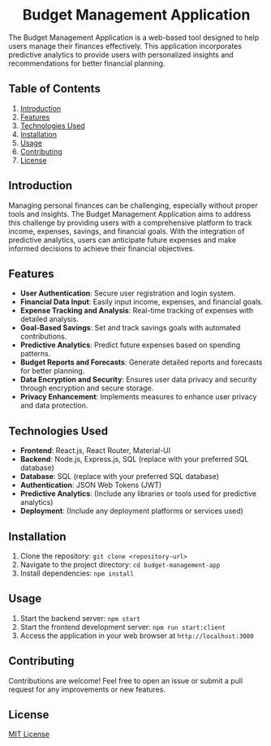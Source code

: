<h1 align="center">Budget Management Application</h1>

The Budget Management Application is a web-based tool designed to help users manage their finances effectively. This application incorporates predictive analytics to provide users with personalized insights and recommendations for better financial planning.

## Table of Contents

1. [Introduction](#introduction)
2. [Features](#features)
3. [Technologies Used](#technologies-used)
4. [Installation](#installation)
5. [Usage](#usage)
6. [Contributing](#contributing)
7. [License](#license)

## Introduction

Managing personal finances can be challenging, especially without proper tools and insights. The Budget Management Application aims to address this challenge by providing users with a comprehensive platform to track income, expenses, savings, and financial goals. With the integration of predictive analytics, users can anticipate future expenses and make informed decisions to achieve their financial objectives.

## Features

- **User Authentication**: Secure user registration and login system.
- **Financial Data Input**: Easily input income, expenses, and financial goals.
- **Expense Tracking and Analysis**: Real-time tracking of expenses with detailed analysis.
- **Goal-Based Savings**: Set and track savings goals with automated contributions.
- **Predictive Analytics**: Predict future expenses based on spending patterns.
- **Budget Reports and Forecasts**: Generate detailed reports and forecasts for better planning.
- **Data Encryption and Security**: Ensures user data privacy and security through encryption and secure storage.
- **Privacy Enhancement**: Implements measures to enhance user privacy and data protection.

## Technologies Used

- **Frontend**: React.js, React Router, Material-UI
- **Backend**: Node.js, Express.js, SQL (replace with your preferred SQL database)
- **Database**: SQL (replace with your preferred SQL database)
- **Authentication**: JSON Web Tokens (JWT)
- **Predictive Analytics**: (Include any libraries or tools used for predictive analytics)
- **Deployment**: (Include any deployment platforms or services used)

## Installation

1. Clone the repository: `git clone <repository-url>`
2. Navigate to the project directory: `cd budget-management-app`
3. Install dependencies: `npm install`

## Usage

1. Start the backend server: `npm start`
2. Start the frontend development server: `npm run start:client`
3. Access the application in your web browser at `http://localhost:3000`

## Contributing

Contributions are welcome! Feel free to open an issue or submit a pull request for any improvements or new features.

## License

[MIT License](LICENSE)
